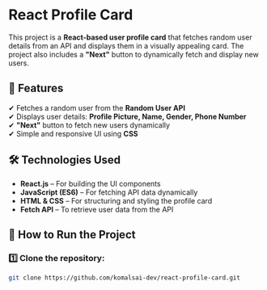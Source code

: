 # React Profile Card

This project is a **React-based user profile card** that fetches random user details from an API and displays them in a visually appealing card. The project also includes a **"Next"** button to dynamically fetch and display new users.

## 🚀 Features
✔ Fetches a random user from the **Random User API**  
✔ Displays user details: **Profile Picture, Name, Gender, Phone Number**  
✔ **"Next"** button to fetch new users dynamically  
✔ Simple and responsive UI using **CSS**  

## 🛠 Technologies Used
- **React.js** – For building the UI components  
- **JavaScript (ES6)** – For fetching API data dynamically  
- **HTML & CSS** – For structuring and styling the profile card  
- **Fetch API** – To retrieve user data from the API  

## 📌 How to Run the Project

### 1️⃣ Clone the repository:
```sh
git clone https://github.com/komalsai-dev/react-profile-card.git
